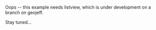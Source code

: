 Oops -- this example needs listview, which is under development on a branch on geojeff.

Stay tuned...
